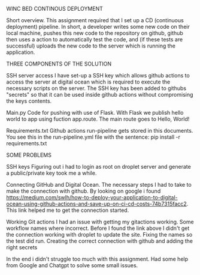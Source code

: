 WINC BED CONTINOUS DEPLOYMENT

Short overview.
This assignment required that I set up a CD (continuous deployment) pipeline. In short, a developer writes some new code on their local machine, pushes this new code to the repository on github, github then uses a action to automatically test the code, and (if these tests are successful) uploads the new code to the server which is running the application.

THREE COMPONENTS OF THE SOLUTION

SSH server access
I have set-up a SSH key which allows github actions to access the server at digital ocean which is required to execute the necessary scripts on the server. The SSH key has been added to githubs "secrets" so that it can be used inside github actions without compromising the keys contents.

Main.py
Code for pushing with use of Flask. With Flask we publish hello world to app using fuction app.route. The main route goes to Hello, World!

Requirements.txt
Github actions run-pipeline gets stored in this documents. You see this in the run-pipeline.yml file with the sentence: pip install -r requirements.txt

SOME PROBLEMS

SSH keys
Figuring out i had to login as root on droplet server and generate a public/private key took me a while.

Connecting GitHub and Digital Ocean.
The necessary steps I had to take to make the connection with github. By looking on google i found https://medium.com/swlh/how-to-deploy-your-application-to-digital-ocean-using-github-actions-and-save-up-on-ci-cd-costs-74b7315facc2. This link helped me to get the connection started.

Working Git actions
I had an issue with getting my gitactions working.
Some workflow names where incorrect.
Before I found the link above I didn't get the connection working with droplet to update the site. Fixing the names so the test did run. Creating the correct connection with github and adding the right secrets

In the end i didn't struggle too much with this assignment. Had some help from Google and Chatgpt to solve some small issues.
